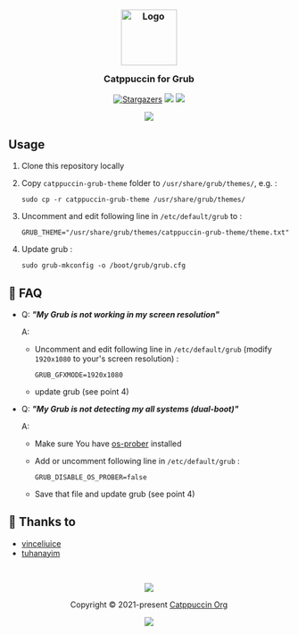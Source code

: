 <h3 align="center">
	<img src="https://raw.githubusercontent.com/catppuccin/catppuccin/dev/assets/logos/exports/1544x1544_circle.png" width="100" alt="Logo"/><br/>
	<img src="https://raw.githubusercontent.com/catppuccin/catppuccin/dev/assets/misc/transparent.png" height="30" width="0px"/>
	Catppuccin for Grub
	<img src="https://raw.githubusercontent.com/catppuccin/catppuccin/dev/assets/misc/transparent.png" height="30" width="0px"/>
</h3>
<p align="center">
    <a href="https://github.com/catppuccin/grub/stargazers"><img alt="Stargazers" src="https://img.shields.io/github/stars/catppuccin/grub?style=for-the-badge&logo=starship&color=C9CBFF&logoColor=D9E0EE&labelColor=302D41"></a>
    <a href="https://github.com/catppuccin/grub/issues"><img src="https://img.shields.io/github/issues/catppuccin/grub?colorA=1e1e28&colorB=f7be95&style=for-the-badge"></a>
    <a href="https://github.com/catppuccin/grub/contributors"><img src="https://img.shields.io/github/contributors/catppuccin/grub?colorA=1e1e28&colorB=b1e1a6&style=for-the-badge"></a>
</p>


<p align="center">
  <a href="https://raw.githubusercontent.com/catppuccin/grub/main/assets/cat-grub.png"><img src="https://github.com/catppuccin/grub/raw/main/assets/cat-grub-preview.png"></a>
</p>

## Usage

1. Clone this repository locally
2. Copy `catppuccin-grub-theme` folder to `/usr/share/grub/themes/`, e.g. :
   
   ```shell
   sudo cp -r catppuccin-grub-theme /usr/share/grub/themes/
   ```
3. Uncomment and edit following line in `/etc/default/grub` to :
   
   ```shell
   GRUB_THEME="/usr/share/grub/themes/catppuccin-grub-theme/theme.txt"
   ```
4. Update grub :
   
   ```shell
   sudo grub-mkconfig -o /boot/grub/grub.cfg
   ```

## 🙋 FAQ

- Q: **_"My Grub is not working in my screen resolution"_**
  
  A: 
  - Uncomment and edit following line in `/etc/default/grub` (modify `1920x1080` to your's screen resolution) : 
  
     ```shell
     GRUB_GFXMODE=1920x1080
     ```
  - update grub (see point 4)
  
- Q: **_"My Grub is not detecting my all systems (dual-boot)"_**
  
  A: 
  - Make sure You have [os-prober](https://joeyh.name/code/os-prober/) installed
  
  - Add or uncomment following line in `/etc/default/grub` :
  
     ```shell
     GRUB_DISABLE_OS_PROBER=false
     ```
  - Save that file and update grub (see point 4)
  
## 💝 Thanks to

- [vinceliuice](https://github.com/vinceliuice/grub2-themes)
- [tuhanayim](https://github.com/tuhanayim)

&nbsp;

<p align="center"><img src="https://raw.githubusercontent.com/catppuccin/catppuccin/dev/assets/footers/gray0_ctp_on_line.svg?sanitize=true" /></p>
<p align="center">Copyright &copy; 2021-present <a href="https://github.com/catppuccin" target="_blank">Catppuccin Org</a>
<p align="center"><a href="https://github.com/catppuccin/catppuccin/blob/main/LICENSE"><img src="https://img.shields.io/static/v1.svg?style=for-the-badge&label=License&message=MIT&logoColor=d9e0ee&colorA=302d41&colorB=c9cbff"/></a></p>
